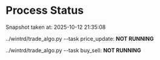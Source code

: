 # Process Status

Snapshot taken at: 2025-10-12 21:35:08

../wintrd/trade_algo.py --task price_update: **NOT RUNNING**

../wintrd/trade_algo.py --task buy_sell: **NOT RUNNING**

